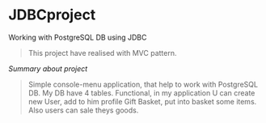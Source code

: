 # JDBCproject
Working with PostgreSQL DB  using JDBC

> This project have realised with MVC pattern. 

  *Summary about project*
>Simple console-menu application, that help to work with PostgreSQL DB.
 My DB have 4 tables. Functional, in my application U can create new User, add to him
 profile Gift Basket, put into basket some items. Also users can sale theys goods.
